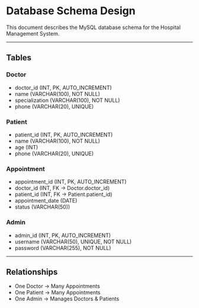 # Database Schema Design

This document describes the MySQL database schema for the Hospital Management System.

---

## Tables

### Doctor
- doctor_id (INT, PK, AUTO_INCREMENT)
- name (VARCHAR(100), NOT NULL)
- specialization (VARCHAR(100), NOT NULL)
- phone (VARCHAR(20), UNIQUE)

### Patient
- patient_id (INT, PK, AUTO_INCREMENT)
- name (VARCHAR(100), NOT NULL)
- age (INT)
- phone (VARCHAR(20), UNIQUE)

### Appointment
- appointment_id (INT, PK, AUTO_INCREMENT)
- doctor_id (INT, FK → Doctor.doctor_id)
- patient_id (INT, FK → Patient.patient_id)
- appointment_date (DATE)
- status (VARCHAR(50))

### Admin
- admin_id (INT, PK, AUTO_INCREMENT)
- username (VARCHAR(50), UNIQUE, NOT NULL)
- password (VARCHAR(255), NOT NULL)

---

## Relationships
- One Doctor → Many Appointments  
- One Patient → Many Appointments  
- One Admin → Manages Doctors & Patients
